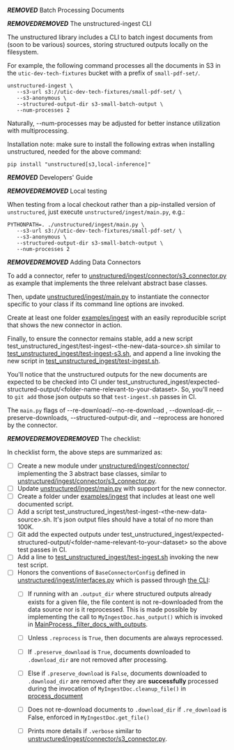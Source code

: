 ***REMOVED*** Batch Processing Documents

***REMOVED******REMOVED*** The unstructured-ingest CLI

The unstructured library includes a CLI to batch ingest documents from (soon to be
various) sources, storing structured outputs locally on the filesystem.

For example, the following command processes all the documents in S3 in the
`utic-dev-tech-fixtures` bucket with a prefix of `small-pdf-set/`. 

    unstructured-ingest \
       --s3-url s3://utic-dev-tech-fixtures/small-pdf-set/ \
       --s3-anonymous \
       --structured-output-dir s3-small-batch-output \
       --num-processes 2

Naturally, --num-processes may be adjusted for better instance utilization with multiprocessing.

Installation note: make sure to install the following extras when installing unstructured, needed for the above command:

    pip install "unstructured[s3,local-inference]"

***REMOVED*** Developers' Guide

***REMOVED******REMOVED*** Local testing

When testing from a local checkout rather than a pip-installed version of `unstructured`,
just execute `unstructured/ingest/main.py`, e.g.:

    PYTHONPATH=. ./unstructured/ingest/main.py \
       --s3-url s3://utic-dev-tech-fixtures/small-pdf-set/ \
       --s3-anonymous \
       --structured-output-dir s3-small-batch-output \
       --num-processes 2

***REMOVED******REMOVED*** Adding Data Connectors

To add a connector, refer to [unstructured/ingest/connector/s3_connector.py](unstructured/ingest/connector/s3_connector.py) as example that implements the three relelvant abstract base classes.

Then, update [unstructured/ingest/main.py](unstructured/ingest/main.py) to instantiate
the connector specific to your class if its command line options are invoked.

Create at least one folder [examples/ingest](examples/ingest) with an easily reproducible
script that shows the new connector in action.

Finally, to ensure the connector remains stable, add a new script test_unstructured_ingest/test-ingest-\<the-new-data-source\>.sh similar to [test_unstructured_ingest/test-ingest-s3.sh](test_unstructured_ingest/test-ingest-s3.sh), and append a line invoking the new script in [test_unstructured_ingest/test-ingest.sh](test_unstructured_ingest/test-ingest.sh).

You'll notice that the unstructured outputs for the new documents are expected
to be checked into CI under test_unstructured_ingest/expected-structured-output/\<folder-name-relevant-to-your-dataset\>. So, you'll need to `git add` those json outputs so that `test-ingest.sh` passes in CI.

The `main.py` flags of --re-download/--no-re-download , --download-dir, --preserve-downloads, --structured-output-dir, and --reprocess are honored by the connector.

***REMOVED******REMOVED******REMOVED*** The checklist:

In checklist form, the above steps are summarized as:

- [ ] Create a new module under [unstructured/ingest/connector/](unstructured/ingest/connector/) implementing the 3 abstract base classes, similar to [unstructured/ingest/connector/s3_connector.py](unstructured/ingest/connector/s3_connector.py).
- [ ] Update [unstructured/ingest/main.py](unstructured/ingest/main.py) with support for the new connector.
- [ ] Create a folder under [examples/ingest](examples/ingest) that includes at least one well documented script.
- [ ] Add a script test_unstructured_ingest/test-ingest-\<the-new-data-source\>.sh. It's json output files should have a total of no more than 100K.
- [ ] Git add the expected outputs under test_unstructured_ingest/expected-structured-output/\<folder-name-relevant-to-your-dataset\> so the above test passes in CI.
- [ ] Add a line to [test_unstructured_ingest/test-ingest.sh](test_unstructured_ingest/test-ingest.sh) invoking the new test script.
- [ ] Honors the conventions of `BaseConnectorConfig` defined in [unstructured/ingest/interfaces.py](unstructured/ingest/interfaces.py) which is passed through [the CLI](unstructured/ingest/main.py):
  - [ ] If running with an `.output_dir` where structured outputs already exists for a given file, the file content is not re-downloaded from the data source nor is it reprocessed. This is made possible by implementing the call to `MyIngestDoc.has_output()` which is invoked in [MainProcess._filter_docs_with_outputs](ingest-prep-for-many/unstructured/ingest/main.py).
  - [ ] Unless `.reprocess` is `True`, then documents are always reprocessed.
  - [ ] If `.preserve_download` is `True`, documents downloaded to `.download_dir` are not removed after processing.
  - [ ] Else if `.preserve_download` is `False`, documents downloaded to `.download_dir` are removed after they are **successfully** processed during the invocation of `MyIngestDoc.cleanup_file()` in [process_document](unstructured/ingest/doc_processor/generalized.py)
  - [ ] Does not re-download documents to `.download_dir` if `.re_download` is False, enforced in `MyIngestDoc.get_file()`
  - [ ] Prints more details if `.verbose` similar to [unstructured/ingest/connector/s3_connector.py](unstructured/ingest/connector/s3_connector.py).
  
